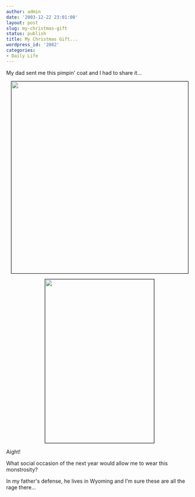 ```yaml
---
author: admin
date: '2003-12-22 23:01:00'
layout: post
slug: my-christmas-gift
status: publish
title: My Christmas Gift...
wordpress_id: '2082'
categories:
- Daily Life
---
```

My dad sent me this pimpin&apos; coat and I had to share it...

<center><img src="http://www.arcanology.com/images/coat1-smaller.jpg" border="1" width="477" height="517">

<img src="http://www.arcanology.com/images/coat3-smaller.jpg" border="1" width="294" height="441"></center>

Aight!

What social occasion of the next year would allow me to wear this monstrosity?

In my father&apos;s defense, he lives in Wyoming and I&apos;m sure these are all the rage there...
